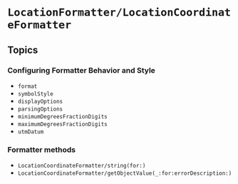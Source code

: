 # ``LocationFormatter/LocationCoordinateFormatter``

## Topics

### Configuring Formatter Behavior and Style

- ``format``
- ``symbolStyle``
- ``displayOptions``
- ``parsingOptions``
- ``minimumDegreesFractionDigits``
- ``maximumDegreesFractionDigits``
- ``utmDatum``

### Formatter methods

- ``LocationCoordinateFormatter/string(for:)``
- ``LocationCoordinateFormatter/getObjectValue(_:for:errorDescription:)``
